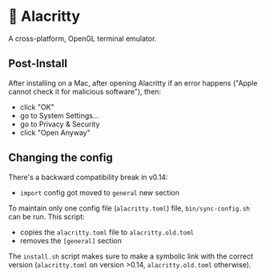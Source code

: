 # 🔺 Alacritty

A cross-platform, OpenGL terminal emulator.

## Post-Install

After installing on a Mac, after opening Alacritty if an error happens
("Apple cannot check it for malicious software"), then:

* click "OK"
* go to System Settings...
* go to Privacy & Security
* click "Open Anyway"

## Changing the config

There's a backward compatibility break in v0.14:

* `import` config got moved to `general` new section

To maintain only one config file (`alacritty.toml`) file,
`bin/sync-config.sh` can be run. This script:

* copies the `alacritty.toml` file to `alacritty.old.toml`
* removes the `[general]` section

The `install.sh` script makes sure to make a symbolic link with the correct
version (`alacritty.toml` on version >0.14, `alacritty.old.toml` otherwise).
